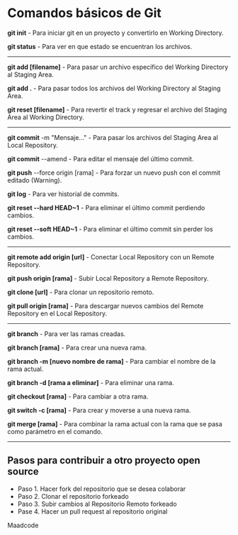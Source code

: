 # Comandos básicos de Git

**git init** - Para iniciar git en un proyecto y convertirlo en Working Directory.

**git status** - Para ver en que estado se encuentran los archivos.

-----------------------------

**git add [filename]** - Para pasar un archivo específico del Working Directory al Staging Area.

**git add .** - Para pasar todos los archivos del Working Directory al Staging Area.

**git reset [filename]** - Para revertir el track y regresar el archivo del Staging Area al Working Directory.

-----------------------------

**git commit** -m "Mensaje..." - Para pasar los archivos del Staging Area al Local Repository.

**git commit** --amend - Para editar el mensaje del último commit.

**git push** --force origin [rama] - Para forzar un nuevo push con el commit editado (Warning).

**git log** - Para ver historial de commits.

**git reset --hard HEAD~1** - Para eliminar el último commit perdiendo cambios.

**git reset --soft HEAD~1** - Para eliminar el último commit sin perder los cambios.

-----------------------------

**git remote add origin [url]** - Conectar Local Repository con un Remote Repository.

**git push origin [rama]** - Subir Local Repository a Remote Repository.

**git clone [url]** - Para clonar un repositorio remoto.

**git pull origin [rama]** - Para descargar nuevos cambios del Remote Repository en el Local Repository.

-----------------------------

**git branch** - Para ver las ramas creadas.

**git branch [rama]** - Para crear una nueva rama.

**git branch -m [nuevo nombre de rama]** - Para cambiar el nombre de la rama actual.

**git branch -d [rama a eliminar]** - Para eliminar una rama.

**git checkout [rama]** - Para cambiar a otra rama.

**git switch -c [rama]** - Para crear y moverse a una nueva rama.

**git merge [rama]** - Para combinar la rama actual con la rama que se pasa como parámetro en el comando.

-----------------------------

## Pasos para contribuir a otro proyecto open source

- Paso 1. Hacer fork del repositorio que se desea colaborar
- Paso 2. Clonar el repositorio forkeado
- Paso 3. Subir cambios al Repositorio Remoto forkeado
- Pase 4. Hacer un pull request al repositorio original

Maadcode